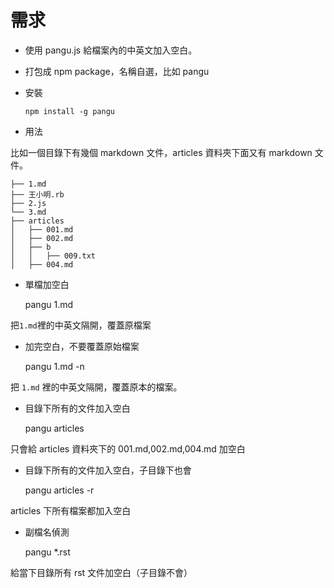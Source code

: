 # 需求

* 使用 pangu.js 給檔案內的中英文加入空白。

* 打包成 npm package，名稱自選，比如 pangu

* 安裝

      npm install -g pangu

* 用法

比如一個目錄下有幾個 markdown 文件，articles 資料夾下面又有 markdown 文件。

```
├── 1.md
├── 王小明.rb
├── 2.js
└── 3.md
├── articles
│   ├── 001.md
│   ├── 002.md
│   ├── b
│   │   ├── 009.txt
│   ├── 004.md
```

* 單檔加空白

    pangu 1.md

把`1.md`裡的中英文隔開，覆蓋原檔案

* 加完空白，不要覆蓋原始檔案

    pangu 1.md -n

把 `1.md` 裡的中英文隔開，覆蓋原本的檔案。

* 目錄下所有的文件加入空白

    pangu articles

只會給 articles 資料夾下的 001.md,002.md,004.md 加空白

* 目錄下所有的文件加入空白，子目錄下也會

    pangu articles -r

articles 下所有檔案都加入空白

* 副檔名偵測

    pangu *.rst

給當下目錄所有 rst 文件加空白（子目錄不會）